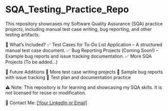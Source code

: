 # SQA_Testing_Practice_Repo
This repository showcases my Software Quality Assurance (SQA) practice projects, including manual test case writing, bug reporting, and other testing artifacts.

📌 What’s Included?
✅ Test Cases for To-Do List Application – A structured manual test case document.
✅ Bug Reporting Projects (Coming Soon!) – Example bug reports and issue tracking documentation.
✅ More SQA Projects (To be added...)

🚀 Future Additions
🔹 More test case writing projects
🔹 Sample bug reports with issue tracking
🔹 Test plan and documentation practice

⚠️ Note: This repository is for learning and showcasing my SQA skills. It is not licensed for reuse or modification.

📩 Contact Me: [[Your LinkedIn or Email]](https://www.linkedin.com/in/mdrafsanmahmud/)
